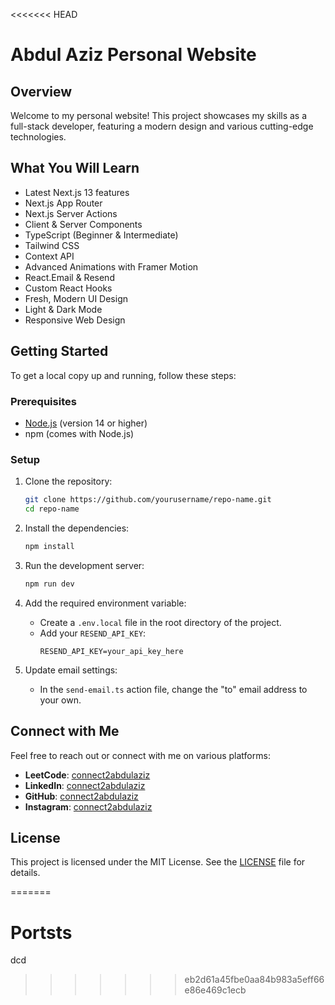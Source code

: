 <<<<<<< HEAD
# Abdul Aziz Personal Website

## Overview

Welcome to my personal website! This project showcases my skills as a full-stack developer, featuring a modern design and various cutting-edge technologies.

## What You Will Learn

- Latest Next.js 13 features
- Next.js App Router
- Next.js Server Actions
- Client & Server Components
- TypeScript (Beginner & Intermediate)
- Tailwind CSS
- Context API
- Advanced Animations with Framer Motion
- React.Email & Resend
- Custom React Hooks
- Fresh, Modern UI Design
- Light & Dark Mode
- Responsive Web Design

## Getting Started

To get a local copy up and running, follow these steps:

### Prerequisites

- [Node.js](https://nodejs.org/) (version 14 or higher)
- npm (comes with Node.js)

### Setup

1. Clone the repository:
   ```bash
   git clone https://github.com/yourusername/repo-name.git
   cd repo-name
   ```

2. Install the dependencies:
   ```bash
   npm install
   ```

3. Run the development server:
   ```bash
   npm run dev
   ```

4. Add the required environment variable:
   - Create a `.env.local` file in the root directory of the project.
   - Add your `RESEND_API_KEY`:
     ```
     RESEND_API_KEY=your_api_key_here
     ```

5. Update email settings:
   - In the `send-email.ts` action file, change the "to" email address to your own.

## Connect with Me

Feel free to reach out or connect with me on various platforms:

- **LeetCode**: [connect2abdulaziz](https://leetcode.com/connect2abdulaziz)
- **LinkedIn**: [connect2abdulaziz](https://linkedin.com/in/connect2abdulaziz)
- **GitHub**: [connect2abdulaziz](https://github.com/connect2abdulaziz)
- **Instagram**: [connect2abdulaziz](https://instagram.com/connect2abdulaziz)

## License

This project is licensed under the MIT License. See the [LICENSE](LICENSE) file for details.

=======
# Portsts
dcd
>>>>>>> eb2d61a45fbe0aa84b983a5eff66e86e469c1ecb
